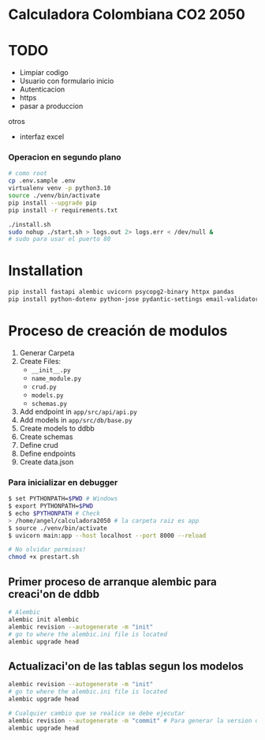 # Calculadora Colombiana CO2 2050


# TODO

- Limpiar codigo
- Usuario con formulario inicio
- Autenticacion
- https
- pasar a produccion

otros
- interfaz excel



### Operacion en segundo plano
```bash
# como root
cp .env.sample .env
virtualenv venv -p python3.10
source ./venv/bin/activate
pip install --upgrade pip
pip install -r requirements.txt

./install.sh
sudo nohup ./start.sh > logs.out 2> logs.err < /dev/null &
# sudo para usar el puerto 80
```

# Installation
```bash
pip install fastapi alembic uvicorn psycopg2-binary httpx pandas 
pip install python-dotenv python-jose pydantic-settings email-validator passlib bcrypt
```


# Proceso de creación de modulos

1. Generar Carpeta
2. Create Files:
    - ```__init__.py```
    - ```name_module.py```
    - ```crud.py```
    - ```models.py```
    - ```schemas.py```
3. Add endpoint in ```app/src/api/api.py```
4. Add models in ```app/src/db/base.py```
5. Create models to ddbb
6. Create schemas
7. Define crud
8. Define endpoints
9. Create data.json


### Para inicializar en debugger

```bash
$ set PYTHONPATH=$PWD # Windows
$ export PYTHONPATH=$PWD
$ echo $PYTHONPATH # Check
> /home/angel/calculadora2050 # la carpeta raiz es app
$ source ./venv/bin/activate
$ uvicorn main:app --host localhost --port 8000 --reload
```

```bash
# No olvidar permisos!
chmod +x prestart.sh
```

## Primer proceso de arranque alembic para creaci'on de ddbb
```bash
# Alembic
alembic init alembic
alembic revision --autogenerate -m "init"
# go to where the alembic.ini file is located
alembic upgrade head
```

## Actualizaci'on de las tablas segun los modelos
```bash
alembic revision --autogenerate -m "init"
# go to where the alembic.ini file is located
alembic upgrade head

# Cualquier cambio que se realice se debe ejecutar
alembic revision --autogenerate -m "commit" # Para generar la version que cree las tablas
alembic upgrade head
```

